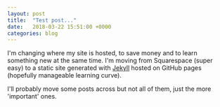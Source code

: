 ```yaml
---
layout: post
title:  "Test post..."
date:   2018-03-22 15:51:00 +0000
categories: blog
---
```

I'm changing where my site is hosted, to save money and to learn something new at the same time. I'm moving from Squarespace (super easy) to a static site generated with [Jekyll][JekyllHomepage] hosted on GitHub pages (hopefully manageable learning curve).

I'll probably move some posts across but not all of them, just the more 'important' ones. 

[JekyllHomepage]: https://jekyllrb.com